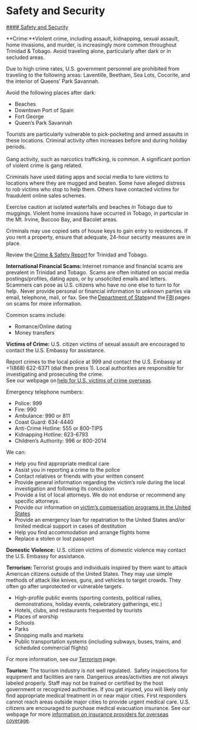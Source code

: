 # Safety and Security

[#### Safety and Security](javascript:void(0); "Safety and Security")

**Crime:**Violent crime, including assault, kidnapping, sexual assault, home invasions, and murder, is increasingly more common throughout Trinidad & Tobago. Avoid traveling alone, particularly after dark or in secluded areas.

Due to high crime rates, U.S. government personnel are prohibited from traveling to the following areas: Laventille, Beetham, Sea Lots, Cocorite, and the interior of Queens’ Park Savannah.

Avoid the following places after dark:

* Beaches
* Downtown Port of Spain
* Fort George
* Queen’s Park Savannah

Tourists are particularly vulnerable to pick-pocketing and armed assaults in these locations. Criminal activity often increases before and during holiday periods.   
   
Gang activity, such as narcotics trafficking, is common. A significant portion of violent crime is gang related.

Criminals have used dating apps and social media to lure victims to locations where they are mugged and beaten. Some have alleged distress to rob victims who stop to help them. Others have contacted victims for fraudulent online sales schemes.

Exercise caution at isolated waterfalls and beaches in Tobago due to muggings. Violent home invasions have occurred in Tobago, in particular in the Mt. Irvine, Buccoo Bay, and Bacolet areas.

Criminals may use copied sets of house keys to gain entry to residences. If you rent a property, ensure that adequate, 24-hour security measures are in place.

Review the [Crime & Safety Report](https://www.osac.gov/Content/Browse/Report) for Trinidad and Tobago.

**International Financial Scams:** Internet romance and financial scams are prevalent in Trinidad and Tobago.  Scams are often initiated on social media postings/profiles, dating apps, or by unsolicited emails and letters.  Scammers can pose as U.S. citizens who have no one else to turn to for help.  Never provide personal or financial information to unknown parties via email, telephone, mail, or fax. See the [Department of State](http://travel.state.gov/content/passports/english/emergencies/scams.html)and the [FBI](https://www.fbi.gov/how-we-can-help-you/scams-and-safety/common-frauds-and-scams) pages on scams for more information.

Common scams include:

* Romance/Online dating
* Money transfers

**Victims of Crime:** U.S. citizen victims of sexual assault are encouraged to contact the U.S. Embassy for assistance.

Report crimes to the local police at 999 and contact the U.S. Embassy at +1(868) 622-6371 (dial then press 1). Local authorities are responsible for investigating and prosecuting the crime.   
See our webpage on [help for U.S. victims of crime overseas](https://travel.state.gov/content/travel/en/international-travel/emergencies/crime.html).

Emergency telephone numbers:

* Police: 999
* Fire: 990
* Ambulance: 990 or 811
* Coast Guard: 634-4440
* Anti-Crime Hotline: 555 or 800-TIPS
* Kidnapping Hotline: 623-6793
* Children’s Authority: 996 or 800-2014

We can:

* Help you find appropriate medical care
* Assist you in reporting a crime to the police
* Contact relatives or friends with your written consent
* Provide general information regarding the victim’s role during the local investigation and following its conclusion
* Provide a list of local attorneys. We do not endorse or recommend any specific attorneys.
* Provide our information on [victim’s compensation programs in the United States](https://travel.state.gov/content/travel/en/international-travel/emergencies/crime.html)
* Provide an emergency loan for repatriation to the United States and/or limited medical support in cases of destitution
* Help you find accommodation and arrange flights home
* Replace a stolen or lost passport

**Domestic Violence:**  U.S. citizen victims of domestic violence may contact the U.S. Embassy for assistance.

**Terrorism:** Terrorist groups and individuals inspired by them want to attack American citizens outside of the United States. They may use simple methods of attack like knives, guns, and vehicles to target crowds. They often go after unprotected or vulnerable targets.

* High-profile public events (sporting contests, political rallies, demonstrations, holiday events, celebratory gatherings, etc.)
* Hotels, clubs, and restaurants frequented by tourists
* Places of worship
* Schools
* Parks
* Shopping malls and markets
* Public transportation systems (including subways, buses, trains, and scheduled commercial flights)

For more information, see our [Terrorism](https://travel.state.gov/content/travel/en/international-travel/emergencies/terrorism.html) page.

**Tourism:** The tourism industry is not well regulated.  Safety inspections for equipment and facilities are rare. Dangerous areas/activities are not always labeled properly. Staff may not be trained or certified by the host government or recognized authorities. If you get injured, you will likely only find appropriate medical treatment in or near major cities. First responders cannot reach areas outside major cities to provide urgent medical care. U.S. citizens are encouraged to purchase medical evacuation insurance. See our webpage for more [information on insurance providers for overseas coverage](https://travel.state.gov/content/travel/en/international-travel/before-you-go/your-health-abroad/Insurance_Coverage_Overseas.html).